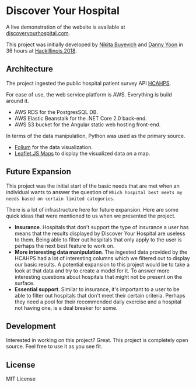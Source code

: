 # Discover Your Hospital

A live demonstration of the website is available at [discoveryourhospital.com](http://discoveryourhospital.com/).

This project was initially developed by [Nikita Buyevich](https://www.linkedin.com/in/nikitabuyevich/) and [Danny Yoon](https://github.com/syoon46) in 36 hours at [HackIllinois 2018](https://hackillinois.org/).

## Architecture

The project ingested the public hospital patient survey API [HCAHPS](https://dev.socrata.com/foundry/data.medicare.gov/rmgi-5fhi).

For ease of use, the web service platform is AWS. Everything is build around it.

* AWS RDS for the PostgresSQL DB.
* AWS Elastic Beanstalk for the .NET Core 2.0 back-end.
* AWS S3 bucket for the Angular static web hosting front-end.

In terms of the data manipulation, Python was used as the primary source.

* [Folium](https://github.com/python-visualization/folium) for the data visualization.
* [Leaflet.JS Maps](https://folium.readthedocs.io/en/latest/) to display the visualized data on a map.

## Future Expansion

This project was the initial start of the basic needs that are met when an individual wants to answer the question of `Which hospital best meets my needs based on certain limited categories`.

There is a lot of infrastructure here for future expansion. Here are some quick ideas that were mentioned to us when we presented the project.

* **Insurance**. Hospitals that don't support the type of insurance a user has means that the results displayed by Discover Your Hospital are useless to them. Being able to filter out hospitals that only apply to the user is perhaps the next best feature to work on.
* **More interesting data manipulation**. The ingested data provided by the HCAHPS had a lot of interesting columns which we filtered out to display our basic results. A potential expansion to this project would be to take a look at that data and try to create a model for it. To answer more interesting questions about hospitals that might not be present on the surface.
* **Essential support**. Similar to insurance, it's important to a user to be able to filter out hospitals that don't meet their certain criteria. Perhaps they need a pool for their recommended daily exercise and a hospital not having one, is a deal breaker for some.

## Development

Interested in working on this project? Great. This project is completely open source. Feel free to use it as you see fit.

## License

MIT License
